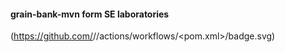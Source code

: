 #### grain-bank-mvn form SE laboratories
(https://github.com/<Wikusia-s>/<grain-bank-mvn>/actions/workflows/<pom.xml>/badge.svg)
